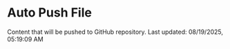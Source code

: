 # Auto Push File

Content that will be pushed to GitHub repository.
Last updated: 08/19/2025, 05:19:09 AM